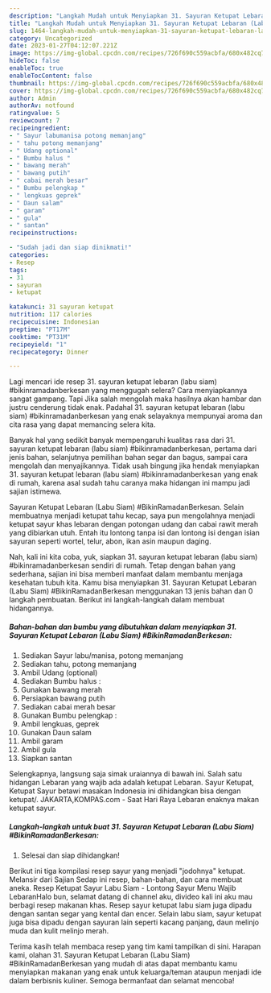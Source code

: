```yaml
---
description: "Langkah Mudah untuk Menyiapkan 31. Sayuran Ketupat Lebaran (Labu Siam) #BikinRamadanBerkesan yang Bikin Ngiler, Buat Buka Puasa}"
title: "Langkah Mudah untuk Menyiapkan 31. Sayuran Ketupat Lebaran (Labu Siam) #BikinRamadanBerkesan yang Bikin Ngiler, Buat Buka Puasa}"
slug: 1464-langkah-mudah-untuk-menyiapkan-31-sayuran-ketupat-lebaran-labu-siam-bikinramadanberkesan-yang-bikin-ngiler-buat-buka-puasa
category: Uncategorized
date: 2023-01-27T04:12:07.221Z
image: https://img-global.cpcdn.com/recipes/726f690c559acbfa/680x482cq70/31-sayuran-ketupat-lebaran-labu-siam-bikinramadanberkesan-foto-resep-utama.jpg
hideToc: false
enableToc: true
enableTocContent: false
thumbnail: https://img-global.cpcdn.com/recipes/726f690c559acbfa/680x482cq70/31-sayuran-ketupat-lebaran-labu-siam-bikinramadanberkesan-foto-resep-utama.jpg
cover: https://img-global.cpcdn.com/recipes/726f690c559acbfa/680x482cq70/31-sayuran-ketupat-lebaran-labu-siam-bikinramadanberkesan-foto-resep-utama.jpg
author: Admin
authorAv: notfound
ratingvalue: 5
reviewcount: 7
recipeingredient:
- " Sayur labumanisa potong memanjang"
- " tahu potong memanjang"
- " Udang optional"
- " Bumbu halus "
- " bawang merah"
- " bawang putih"
- " cabai merah besar"
- " Bumbu pelengkap "
- " lengkuas geprek"
- " Daun salam"
- " garam"
- " gula"
- " santan"
recipeinstructions:

- "Sudah jadi dan siap dinikmati!"
categories:
- Resep
tags:
- 31
- sayuran
- ketupat

katakunci: 31 sayuran ketupat 
nutrition: 117 calories
recipecuisine: Indonesian
preptime: "PT17M"
cooktime: "PT31M"
recipeyield: "1"
recipecategory: Dinner

---
```



Lagi mencari ide resep 31. sayuran ketupat lebaran (labu siam) #bikinramadanberkesan yang menggugah selera? Cara menyiapkannya sangat gampang. Tapi Jika salah mengolah maka hasilnya akan hambar dan justru cenderung tidak enak. Padahal 31. sayuran ketupat lebaran (labu siam) #bikinramadanberkesan yang enak selayaknya mempunyai aroma dan cita rasa yang dapat memancing selera kita.


Banyak hal yang sedikit banyak mempengaruhi kualitas rasa dari 31. sayuran ketupat lebaran (labu siam) #bikinramadanberkesan, pertama dari jenis bahan, selanjutnya pemilihan bahan segar dan bagus, sampai cara mengolah dan menyajikannya. Tidak usah bingung jika hendak menyiapkan 31. sayuran ketupat lebaran (labu siam) #bikinramadanberkesan yang enak di rumah, karena asal sudah tahu caranya maka hidangan ini mampu jadi sajian istimewa.

Sayuran Ketupat Lebaran (Labu Siam) #BikinRamadanBerkesan. Selain membuatnya menjadi ketupat tahu kecap, saya pun mengolahnya menjadi ketupat sayur khas lebaran dengan potongan udang dan cabai rawit merah yang dibiarkan utuh. Entah itu lontong tanpa isi dan lontong isi dengan isian sayuran seperti wortel, telur, abon, ikan asin maupun daging.


Nah, kali ini kita coba, yuk, siapkan 31. sayuran ketupat lebaran (labu siam) #bikinramadanberkesan sendiri di rumah. Tetap dengan bahan yang sederhana, sajian ini bisa memberi manfaat dalam membantu menjaga kesehatan tubuh kita. Kamu bisa menyiapkan 31. Sayuran Ketupat Lebaran (Labu Siam) #BikinRamadanBerkesan menggunakan 13 jenis bahan dan 0 langkah pembuatan. Berikut ini langkah-langkah dalam membuat hidangannya.

<!--inarticleads1-->

##### Bahan-bahan dan bumbu yang dibutuhkan dalam menyiapkan 31. Sayuran Ketupat Lebaran (Labu Siam) #BikinRamadanBerkesan:

1. Sediakan  Sayur labu/manisa, potong memanjang
1. Sediakan  tahu, potong memanjang
1. Ambil  Udang (optional)
1. Sediakan  Bumbu halus :
1. Gunakan  bawang merah
1. Persiapkan  bawang putih
1. Sediakan  cabai merah besar
1. Gunakan  Bumbu pelengkap :
1. Ambil  lengkuas, geprek
1. Gunakan  Daun salam
1. Ambil  garam
1. Ambil  gula
1. Siapkan  santan


Selengkapnya, langsung saja simak uraiannya di bawah ini. Salah satu hidangan Lebaran yang wajib ada adalah ketupat Lebaran. Sayur Ketupat, Ketupat Sayur betawi masakan Indonesia ini dihidangkan bisa dengan ketupat/. JAKARTA,KOMPAS.com - Saat Hari Raya Lebaran enaknya makan ketupat sayur. 

<!--inarticleads2-->

##### Langkah-langkah untuk buat 31. Sayuran Ketupat Lebaran (Labu Siam) #BikinRamadanBerkesan:


1. Selesai dan siap dihidangkan!

Berikut ini tiga kompilasi resep sayur yang menjadi &#34;jodohnya&#34; ketupat. Melansir dari Sajian Sedap ini resep, bahan-bahan, dan cara membuat aneka. Resep Ketupat Sayur Labu Siam - Lontong Sayur Menu Wajib LebaranHalo bun, selamat datang di channel aku, divideo kali ini aku mau berbagi resep makanan khas. Resep sayur ketupat labu siam juga dipadu dengan santan segar yang kental dan encer. Selain labu siam, sayur ketupat juga bisa dipadu dengan sayuran lain seperti kacang panjang, daun melinjo muda dan kulit melinjo merah. 

Terima kasih telah membaca resep yang tim kami tampilkan di sini. Harapan kami, olahan 31. Sayuran Ketupat Lebaran (Labu Siam) #BikinRamadanBerkesan yang mudah di atas dapat membantu kamu menyiapkan makanan yang enak untuk keluarga/teman ataupun menjadi ide dalam berbisnis kuliner. Semoga bermanfaat dan selamat mencoba!
